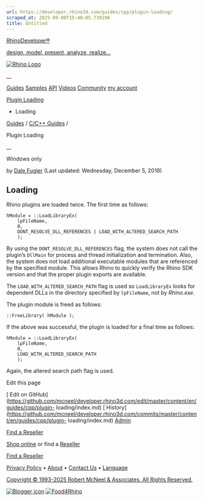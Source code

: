 ```yaml
---
url: https://developer.rhino3d.com/guides/cpp/plugin-loading/
scraped_at: 2025-09-08T15:40:05.739196
title: Untitled
---
```


[RhinoDeveloper®](/)

[design, model, present, analyze, realize...](/)

[![Rhino Logo](https://developer.rhino3d.com/images/rhinodevlogo.png)](/)

__

[Guides](https://developer.rhino3d.com/guides)
[Samples](https://developer.rhino3d.com/samples)
[API](https://developer.rhino3d.com/api)
[Videos](https://developer.rhino3d.com/videos)
[Community](https://discourse.mcneel.com/c/rhino-developer) [my account
](https://www.rhino3d.com/my-account/ "Manage your account, licenses, and
teams")

[Plugin Loading](https://developer.rhino3d.com/guides/cpp/plugin-loading/)

  * Loading

[Guides](https://developer.rhino3d.com/en/guides/) / [C/C++
Guides](https://developer.rhino3d.com/en/guides/cpp/) /

Plugin Loading

__

Windows only

by [Dale Fugier](https://discourse.mcneel.com/u/dale/) (Last updated:
Wednesday, December 5, 2018)

## Loading

Rhino plugins are loaded twice. The first time as follows:

    
    
    hModule = ::LoadLibraryEx(
        lpFileName,
        0,
        DONT_RESOLVE_DLL_REFERENCES | LOAD_WITH_ALTERED_SEARCH_PATH
        );
    

By using the `DONT_RESOLVE_DLL_REFERENCES` flag, the system does not call the
plugin’s `DllMain` for process and thread initialization and termination.
Also, the system does not load additional executable modules that are
referenced by the specified module. This allows Rhino to quickly verify the
Rhino SDK version and that the proper plugin exports are available.

The `LOAD_WITH_ALTERED_SEARCH_PATH` flag is used so `LoadLibraryEx` looks for
dependent DLLs in the directory specified by `lpFileName`, not by _Rhino.exe_.

The plugin module is freed as follows:

    
    
    ::FreeLibrary( hModule );
    

If the above was successful, the plugin is loaded for a final time as follows:

    
    
    hModule = ::LoadLibraryEx(
        lpFileName,
        0,
        LOAD_WITH_ALTERED_SEARCH_PATH
        );
    

Again, the altered search path flag is used.

Edit this page

[ Edit on
GitHub](https://github.com/mcneel/developer.rhino3d.com/edit/master/content/en/guides/cpp/plugin-
loading/index.md) [
History](https://github.com/mcneel/developer.rhino3d.com/commits/master/content/en/guides/cpp/plugin-
loading/index.md) [ Admin](https://developer.rhino3d.com/admin)

[Find a Reseller](https://www.rhino3d.com/sales)

[Shop online](https://www.rhino3d.com/store) or find a
[Reseller](https://www.rhino3d.com/sales)

[Find a Reseller](https://www.rhino3d.com/sales)

[Privacy Policy](https://www.rhino3d.com/privacy) •
[About](https://www.rhino3d.com/mcneel/about) • [Contact
Us](https://www.rhino3d.com/mcneel/contact) • [
Language](https://www.rhino3d.com/language "Change to a different region or
language")

[Copyright © 1993-2025 Robert McNeel & Associates. All Rights
Reserved.](https://www.rhino3d.com/mcneel/about)

[](https://www.facebook.com/McNeelRhinoceros/)
[](https://twitter.com/bobmcneel) [](https://www.linkedin.com/groups/75313/)
[](https://www.youtube.com/user/RhinoGuide/videos) [](https://vimeo.com/rhino)
[![Blogger
icon](https://developer.rhino3d.com/images/blogger.svg)](http://blog.rhino3d.com/)
[![Food4Rhino](https://developer.rhino3d.com/images/f4r_icon_01.svg)](https://www.food4rhino.com)

